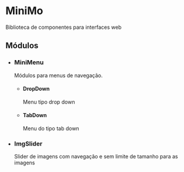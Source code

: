 <h1>MiniMo</h1>
<p>Biblioteca de componentes para interfaces web</p>
<h2>Módulos</h2>
<ul>
  <li>
    <h3>MiniMenu</h3>
    <p>Módulos para menus de navegação.</p>
    <ul>
      <li>
        <h4>DropDown</h4>
        <p>Menu tipo drop down</p>
      </li>
      <li>
        <h4>TabDown</h4>
        <p>Menu do tipo tab down</p>
      </li>
    </ul>
  </li>
  <li>
    <h3>ImgSlider</h3>
    <p>Slider de imagens com navegação e sem limite de tamanho para as imagens</p>
  </li>
</ul>